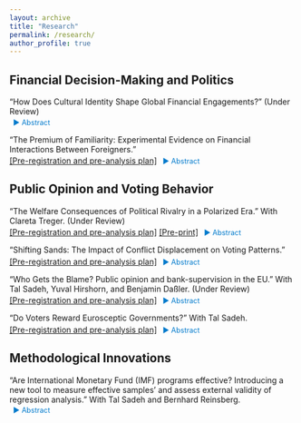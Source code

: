 ```yaml
---
layout: archive
title: "Research"
permalink: /research/
author_profile: true
---
```


<style>
  .project {
    margin-bottom: 1em; /* Reduce spacing between projects */
  }
  
  .project-title {
    font-weight: normal; /* Remove bold */
    margin-bottom: 0.25em; /* Reduce space below the title */
  }
  
  .project-links {
    display: inline; /* Keep links and toggle on the same line */
  }
  
  .toggle-abstract {
    display: inline;
    cursor: pointer;
    color: #007acc;
    font-size: 0.9em;
    margin-left: 0.5em; /* Add small gap from the links */
    text-decoration: none;
  }
  
  .abstract {
    display: none; /* Abstracts remain hidden by default */
    margin-top: 0.5em;
    color: black;
    font-size: 0.9em;
  }
</style>

<!--
<style> details { float:left; cursor: pointer; &:hover { color: #fff; background-color: #b21619 !important; } } details > summary { display: inline-block; margin-bottom: 0.25em; padding: 0.125em 0.25em; color: #b21619; text-align: center; text-decoration: none !important; border: 1px solid; border-color: #b21619; border-radius: 4px; cursor: pointer; } details > summary::-webkit-details-marker { display: none; float:left; } details > p { margin-bottom: 0.25em; padding: 0.125em 0.25em; box-shadow: 1px 1px 2px #bbbbbb; } </style> 
-->

Financial Decision-Making and Politics
---
<div class="project">
  <p class="project-title">“How Does Cultural Identity Shape Global Financial Engagements?” (Under Review)</p>
  <p class="project-links">
    <a class="toggle-abstract">▶ Abstract</a>
  </p>
  <div class="abstract">
    <p>IPE scholars often view financial liberalization as a uniform process, assuming that once a country opens its financial sector, it does so broadly and equally for all foreign partners, both in theory and practice. However, this perspective overlooks a crucial reality: financial openness is far more selective. What drives this selectivity? I argue that cultural identity factors—specifically cultural distance and internal diversity—play a key role in shaping financial relationships between countries. Using country-level panel data, I present empirical evidence showing that cultural distance acts as a barrier to deeper financial integration, while internal cultural diversity is linked to more open financial policies. This research challenges the notion that financial liberalization follows a ‘one-size-fits-all’ model, offering a new perspective on the selective nature of global financial engagement. The findings help explain why some international financial partnerships flourish while others falter, despite formal cooperation. Recognizing this selectivity encourages more realistic expectations about financial openness and promotes the development of cooperation frameworks that better reflect the complexities of global economic relationships.</p>
  </div>
</div>

<div class="project">
  <p class="project-title">“The Premium of Familiarity: Experimental Evidence on Financial Interactions Between Foreigners.”</p>
  <p class="project-links">
    <a href="https://osf.io/ep36v" target="_blank">[Pre-registration and pre-analysis plan]</a>
    <a class="toggle-abstract">▶ Abstract</a>
  </p>
  <div class="abstract">
    <p>What drives individuals to engage financially with certain foreign entities while avoiding others? This paper examines the role of cultural identity in financial decision-making on a global scale, with cues of cultural similarity or difference triggering cognitive biases toward in-group favoritism. Through a pre-registered behavioral experiment with a nationally representative U.S. sample, I investigate how cultural proximity and diversity affect individuals' willingness to engage financially with foreign entities across varying degrees of perceived ‘out-group’ status—and how these interactions influence preferences regarding foreign economic presence in the local market. Findings reveal that in-group favoritism strongly shapes financial behavior and attitudes, leading to biases that can undermine democratic values, social cohesion, and human capital. By uncovering the roots of cooperation—and barriers to it—this study sheds light on essential dynamics that affect both domestic society and international relations.</p>
  </div>
</div>

Public Opinion and Voting Behavior
---
<div class="project">
  <p class="project-title">“The Welfare Consequences of Political Rivalry in a Polarized Era.” With Clareta Treger. (Under Review)</p>
  <p class="project-links">
    <a href="https://osf.io/7bgzm/" target="_blank">[Pre-registration and pre-analysis plan]</a>
    <a href="https://osf.io/preprints/osf/upqs8/" target="_blank">[Pre-print]</a>
    <a class="toggle-abstract">▶ Abstract</a>
  </p>
  <div class="abstract">
    <p>Could political rivalry in a setting of high affective polarization manifest in a willingness to curtail social rights from political opponents? This study explores whether political rivalry in a polarized era biases perceptions of welfare deservingness, typically guided by political ideology and the degree to which welfare recipients are motivated to seek employment. Using the Israeli 2023 judicial reform crisis as a case study, we conducted a pre-registered experiment, manipulating the motivation and implicit political affiliations of hypothetical welfare recipients. We find that while motivated recipients are generally seen as more deserving, political biases significantly distort these evaluations. Out-group recipients are viewed as less deserving than in-group members. Additionally, absent political cues, motivation bears a higher reward for recipients as compared to both in- and out-group motivated recipients. The study reveals the societal risks of escalating political divisions, including the denial of social rights of political out-group members.</p>
  </div>
</div>

<div class="project">
  <p class="project-title">“Shifting Sands: The Impact of Conflict Displacement on Voting Patterns.”</p>
  <p class="project-links">
    <a href="https://osf.io/6sknz" target="_blank">[Pre-registration and pre-analysis plan]</a>
    <a class="toggle-abstract">▶ Abstract</a>
  </p>
  <div class="abstract">
    <p>Does exposure to conflict displacement amplify support for far-right parties? This study investigates the political impact of October the Seventh, focusing on conflict-induced displacement. Utilizing a pre-registered survey and Regression Discontinuity Design (RDD) analysis, I examine a natural experiment in Israel, where government-ordered evacuations due to military conflicts offer a unique opportunity to assess the causal effects of displacement on political outcomes. By analyzing changes in retrospective and prospective voting, as well as in political ideology, this research provides robust evidence on how security-driven displacement influences support for far-right parties. It addresses gaps in theories of democratic governance and retrospective voting by highlighting the role of security threats and displacement in shaping populist movements. The findings offer valuable insights for policymakers to address the concerns driving support for far-right parties and promote a more stable political discourse.</p>
  </div>
</div>

<div class="project">
  <p class="project-title">“Who Gets the Blame? Public opinion and bank-supervision in the EU.” With Tal Sadeh, Yuval Hirshorn, and Benjamin Daßler. (Under Review)</p>
  <p class="project-links">
    <a href="https://osf.io/4afq8/" target="_blank">[Pre-registration and pre-analysis plan]</a>
    <a class="toggle-abstract">▶ Abstract</a>
  </p>
  <div class="abstract">
    <p>TThe 2010-12 European banking crisis triggered severe recessions, job losses, and austerity measures. In response, member states delegated some bank-supervision authority to the European Union (EU). We argue that this delegation enables governments to shift blame for bank failures to the EU. This blame-shifting strategy shapes public opinion, altering perceptions of who is accountable for economic failures. Using a conjoint survey experiment with 1,724 participants in Germany, a least likely country for our argument, we find that a hypothetical taxpayer-funded bailout reduces support for governing parties by 18 percent on average when national authorities are mainly responsible for bank-supervision, but this effect disappears when the EU assumes a dominant role. This effect exists across the gender, regional, socio-economic, education, and left-right divides, across varying levels of exposure to banks, and regardless of whether people know that the German bank regulator (Bafin) is independent from the government. However, the blame avoidance effect is especially pronounced in people who are young, live in poor Länder, are university graduates, do not trust national institutions, or have pro-EU views. EU-level bank-supervision failure actually increases public support for non-government Eurosceptic parties, but is detrimental for left-wing or Eurosceptic governments, especially extreme ones. Thus, this study helps explore key patterns of public support for governments that delegate policies to the EU, and by implication support for delegation itself, across geographical spaces and social groups. This is also a study of the implications, in terms of public support for delegation, of IO-related outcomes such as bank- supervisions.</p>
  </div>
</div>

<div class="project">
  <p class="project-title">“Do Voters Reward Eurosceptic Governments?” With Tal Sadeh.</p>
  <p class="project-links">
    <a href="https://osf.io/CB4ZQ/" target="_blank">[Pre-registration and pre-analysis plan]</a>
    <a class="toggle-abstract">▶ Abstract</a>
  </p>
  <div class="abstract">
    <p>There is ample literature on drivers of electoral success of Eurosceptic parties, but less on the electoral rewards for their performance in office. Eurosceptic parties, typically populist but not necessarily radical right, operate within the European Union (EU)’s highly developed multi-level governance structure, which blunts their agenda more than other international organizations do. We lack a theory about how voters respond to the record of Eurosceptic governments. We argue that when European integration accelerates, support for Eurosceptic government parties falls even if support for Eurosceptic parties outside government increases, and that fiscal allocations from the EU counterintuitively further reduce support for incumbent Eurosceptic parties. We demonstrate our arguments using observational data on all parties and national elections in all of the EU member states from 1979 to 2018 and test our hypotheses with a conjoint survey experimental design.</p>
  </div>
</div>

Methodological Innovations
---
<div class="project">
  <p class="project-title">“Are International Monetary Fund (IMF) programs effective? Introducing a new tool to measure effective samples’ and assess external validity of regression analysis.” With Tal Sadeh and Bernhard Reinsberg.</p>
  <p class="project-links">
    <a class="toggle-abstract">▶ Abstract</a>
  </p>
  <div class="abstract">
    <p>According to the literature, the IMF’s track-record in averting financial crises and promoting economic growth is mixed, and evidence suggests that IMF programs may increase poverty and income inequality, and have adverse and even gendered effects on unemployment, labour income and rights. IMF programs are also linked to deteriorating public health, educational outcomes, vaccination rates, child mortality, corruption, government instability and the likelihood of civil war. We replicate results from 508 models in 29 related articles in top journals (all such articles for which we could obtain replication files), and find that many of them effectively base their conclusions on a small set of countries or years, even when their nominal samples are large. To calculate this we develop indicators of the size of effective samples, which tell us if a particular estimate is based on the entire data fed into the regression, or rather on an effectively narrower subset of observations. A small effective sample hinders the ability to generalize the results to the entire nominal sample (low internal validity), and possibly also to a target population (low external validity) especially if the sample is representative of the population. These indicators, which are comparable across models and datasets, can be applied to a range of regression analyses and methods. We use these indicators to also demonstrate how scholars trade-off meticulousness (in both treatment operationalization and in causal identification) against generalizability. Our indicators can help scholars manage and optimize this trade-off. </p>
  </div>
</div>

<script>
  document.querySelectorAll('.toggle-abstract').forEach(button => {
    button.addEventListener('click', function () {
      const abstract = this.closest('.project').querySelector('.abstract');
      const isHidden = abstract.style.display === 'none' || abstract.style.display === '';
      abstract.style.display = isHidden ? 'block' : 'none';
      this.textContent = isHidden ? '▼ Hide abstract' : '▶ Abstract';
    });
  });
</script>
